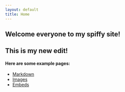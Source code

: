 ```yaml
---
layout: default
title: Home
---
```


## Welcome everyone to my spiffy site!

## This is my new edit!


#### Here are some example pages:

- [Markdown](02-markdown-examples)
- [Images](03-images-examples)
- [Embeds](04-embeds-examples)
